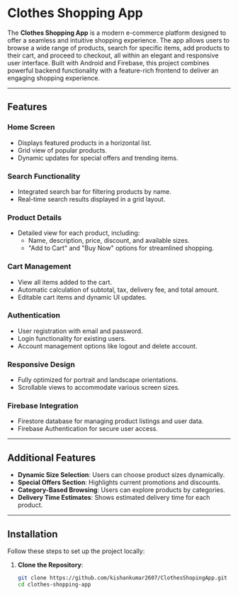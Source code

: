 # Clothes Shopping App

The **Clothes Shopping App** is a modern e-commerce platform designed to offer a seamless and intuitive shopping experience. The app allows users to browse a wide range of products, search for specific items, add products to their cart, and proceed to checkout, all within an elegant and responsive user interface. Built with Android and Firebase, this project combines powerful backend functionality with a feature-rich frontend to deliver an engaging shopping experience.

---

## Features

### Home Screen
- Displays featured products in a horizontal list.
- Grid view of popular products.
- Dynamic updates for special offers and trending items.

### Search Functionality
- Integrated search bar for filtering products by name.
- Real-time search results displayed in a grid layout.

### Product Details
- Detailed view for each product, including:
  - Name, description, price, discount, and available sizes.
  - "Add to Cart" and "Buy Now" options for streamlined shopping.

### Cart Management
- View all items added to the cart.
- Automatic calculation of subtotal, tax, delivery fee, and total amount.
- Editable cart items and dynamic UI updates.

### Authentication
- User registration with email and password.
- Login functionality for existing users.
- Account management options like logout and delete account.

### Responsive Design
- Fully optimized for portrait and landscape orientations.
- Scrollable views to accommodate various screen sizes.

### Firebase Integration
- Firestore database for managing product listings and user data.
- Firebase Authentication for secure user access.

---

## Additional Features

- **Dynamic Size Selection**: Users can choose product sizes dynamically.
- **Special Offers Section**: Highlights current promotions and discounts.
- **Category-Based Browsing**: Users can explore products by categories.
- **Delivery Time Estimates**: Shows estimated delivery time for each product.

---

## Installation

Follow these steps to set up the project locally:

1. **Clone the Repository**:
   ```bash
   git clone https://github.com/kishankumar2607/ClothesShopingApp.git
   cd clothes-shopping-app

